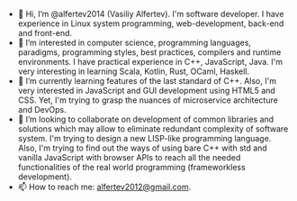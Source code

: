 - 👋 Hi, I’m @alfertev2014 (Vasiliy Alfertev). I'm software developer. I have experience in Linux system programming, web-development, back-end and front-end.
- 👀 I’m interested in computer science, programming languages, paradigms, programming styles, best practices, compilers and runtime environments. I have practical experience in C++, JavaScript, Java. I'm very interesting in learning Scala, Kotlin, Rust, OCaml, Haskell.
- 🌱 I’m currently learning features of the last standard of C++. Also, I'm very interested in JavaScript and GUI development using HTML5 and CSS. Yet, I'm trying to grasp the nuances of microservice architecture and DevOps.
- 💞️ I’m looking to collaborate on development of common libraries and solutions which may allow to eliminate redundant complexity of software system. I'm trying to design a new LISP-like programming language. Also, I'm trying to find out the ways of using bare C++ with std and vanilla JavaScript with browser APIs to reach all the needed functionalities of the real world programming (frameworkless development).
- 📫 How to reach me: alfertev2012@gmail.com.
